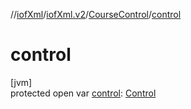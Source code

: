//[iofXml](../../../index.md)/[iofXml.v2](../index.md)/[CourseControl](index.md)/[control](control.md)

# control

[jvm]\
protected open var [control](control.md): [Control](../-control/index.md)
